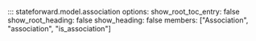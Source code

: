 ::: stateforward.model.association
    options:
      show_root_toc_entry: false
      show_root_heading: false
      show_heading: false
      members: ["Association", "association", "is_association"]